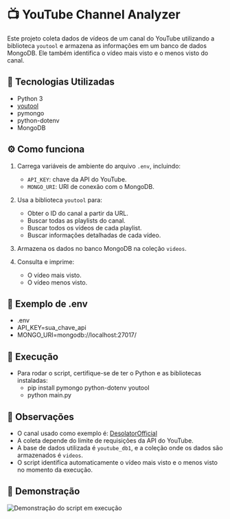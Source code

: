 # 📺 YouTube Channel Analyzer

Este projeto coleta dados de vídeos de um canal do YouTube utilizando a biblioteca `youtool` e armazena as informações em um banco de dados MongoDB. Ele também identifica o vídeo mais visto e o menos visto do canal.

## 🧰 Tecnologias Utilizadas

- Python 3
- [youtool](https://pypi.org/project/youtool/)
- pymongo
- python-dotenv
- MongoDB

## ⚙️ Como funciona

1. Carrega variáveis de ambiente do arquivo `.env`, incluindo:
   - `API_KEY`: chave da API do YouTube.
   - `MONGO_URI`: URI de conexão com o MongoDB.

2. Usa a biblioteca `youtool` para:
   - Obter o ID do canal a partir da URL.
   - Buscar todas as playlists do canal.
   - Buscar todos os vídeos de cada playlist.
   - Buscar informações detalhadas de cada vídeo.

3. Armazena os dados no banco MongoDB na coleção `videos`.

4. Consulta e imprime:
   - O vídeo mais visto.
   - O vídeo menos visto.

## 📝 Exemplo de .env

- .env
- API_KEY=sua_chave_api
- MONGO_URI=mongodb://localhost:27017/

## 📝 Execução

* Para rodar o script, certifique-se de ter o Python e as bibliotecas instaladas:
    - pip install pymongo python-dotenv youtool
    - python main.py

## 📌 Observações

- O canal usado como exemplo é: [DesolatorOfficial](https://www.youtube.com/@DesolatorOfficial)
- A coleta depende do limite de requisições da API do YouTube.
- A base de dados utilizada é `youtube_db1`, e a coleção onde os dados são armazenados é `videos`.
- O script identifica automaticamente o vídeo mais visto e o menos visto no momento da execução.

## 🎥 Demonstração

![Demonstração do script em execução]()
